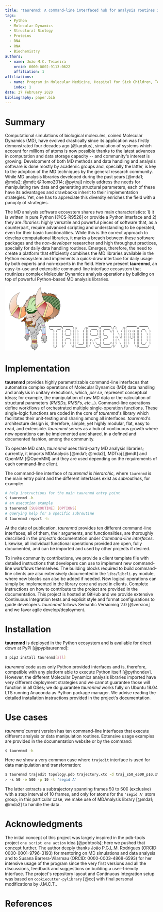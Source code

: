 ```yaml
---
title: 'taurenmd: A command-line interfaced hub for analysis routines in Molecular Dynamics.'
tags:
  - Python
  - Molecular Dynamics
  - Structural Biology
  - Proteins
  - DNA
  - RNA
  - Biochemistry
authors:
  - name: João M.C. Teixeira
    orcid: 0000-0002-9113-0622
    affiliation: 1
affiliations:
  - name: Program in Molecular Medicine, Hospital for Sick Children, Toronto, Ontario M5G 0A4, Canada
    index: 1
date: 27 February 2020
bibliography: paper.bib
---
```


# Summary

Computational simulations of biological molecules, coined Molecular Dynamics (MD), have evolved drastically since its application was firstly demonstrated four decades ago [@karplus], simulation of systems which account for millions of atoms is now possible thanks to the latest advances in computation and data storage capacity -- and community's interest is growing. Development of both MD methods and data handling and analysis software is done mostly by academic groups and, specially the latter, is key to the adoption of the MD techniques by the general research community. While MD analysis libraries developed during the past years [@mda1; @mda2; @mdt; @Romo2014; @pytraj] nicely address the needs for manipulating raw data and generating structural parameters, each of these have its advantages and drawbacks inherit to their implementation strategies. Yet, one has to appreciate this diversity enriches the field with a panoply of strategies.

The MD analysis software ecosystem shares two main characteristics: 1) it is written in pure Python [@CS-R9526] or provide a Python interface and 2) they are *libraries*: highly versatile and powerful pieces of software that, as a counterpart, require advanced scripting and understanding to be operated, even for their basic functionalities. While this is the correct approach to develop computational libraries, it marks a breach between these software packages and the *non-developer* researcher and high throughput practices, specially for daily data handling routines. Emerges, therefore, the need to create a platform that efficiently combines the MD libraries available in the Python ecosystem and implements a quick-draw interface for daily usage by both experts and non-experts in the field. Here we present **taurenmd**, an easy-to-use and extensible command-line interface ecosystem that routinizes complex Molecular Dynamics analysis operations by building on top of powerful Python-based MD analysis libraries.

![taurenmd logo.\label{fig:logo}](../docs/logo/taurenmdlogo_readme.png)

# Implementation

**taurenmd** provides highly parametrizable command-line interfaces that automatize complex operations of Molecular Dynamics (MD) data handling and analysis in unitary executions, which, *per se*, represent conceptual ideas; for example, the manipulation of raw MD data or the calculation of structural parameters (*RMSDs, RMSFs, etc...*). Command-line operations define workflows of orchestrated multiple single-operation functions. These single-logic functions are coded in the core of *taurenmd*'s library which facilitates their unit-testing and sharing among all interfaces. *taurenmd*'s architecture design is, therefore, simple, yet highly modular, flat, easy to read, and extensible. *taurenmd* serves as a hub of continuous growth where new operations can be implemented and shared, in a defined and documented fashion, among the community.

To operate MD data, *taurenmd* uses third-party MD analysis libraries; currently, it imports MDAnalysis [@mda1; @mda2], MDTraj [@mdt] and OpenMM [@OpenMM] and they are used depending on the requirements of each command-line client.

The command-line interface of *taurenmd* is *hierarchic*, where `taurenmd` is the main entry point and the different interfaces exist as *subroutines*, for example:

```bash
# help instructions for the main taurenmd entry point
$ taurenmd -h
# an execution example
$ taurenmd [SUBROUTINE] [OPTIONS]
# querying help for a specific subroutine
$ taurenmd report -h
```

At the date of publication, *taurenmd* provides ten different command-line interfaces; all of them, their arguments, and functionalities, are thoroughly described in the project's documentation under *Command-line interfaces*. Likewise, all individual functional operations provided are open, fully documented, and can be imported and used by other projects if desired.

To invite community contributions, we provide a client template file with detailed instructions that developers can use to implement new command-line workflows themselves. The building blocks required to build command-line clients are also extensively documented in the `libs/libcli.py` module, where new blocks can also be added if needed. New logical operations can simply be implemented in the library core and used in clients. Complete instructions on how to contribute to the project are provided in the documentation. This project is hosted at GitHub and we provide extensive Continuous Integration tests and explicit style and format configurations to guide developers. *taurenmd* follows Semantic Versioning 2.0 [@version] and we favor agile develop/deployment.

# Installation

**taurenmd** is deployed in the Python ecosystem and is available for direct down at PyPI [@pypitaurenmd]:

```bash
$ pip3 install taurenmd[all]
```

*taurenmd* code uses only Python provided interfaces and is, therefore, compatible with any platform able to execute Python itself [@pythondev]. However, the different Molecular Dynamics analysis libraries imported have very different deployment strategies and we cannot guarantee those will function in all OSes; we do guarantee *taurenmd* works fully on Ubuntu 18.04 LTS running Anaconda as Python package manager. We advise reading the detailed installation instructions provided in the project's documentation.

# Use cases

*taurenmd* current version has ten command-line interfaces that execute different analysis or data manipulation routines. Extensive usage examples are provided in the documentation website or by the command:

```bash
$ taurenmd -h
```

Here we show a very common case where `trajedit` interface is used for data manipulation and transformation:

```bash
$ taurenmd trajedit topology.pdb trajectory.xtc -d traj_s50_e500_p10.xtc \
> -s 50 -e 500 -p 10 -l 'segid A'
```

The latter extracts a subtrajectory spanning frames 50 to 500 (exclusive) with a step interval of 10 frames, and only for atoms for the `'segid A'` atom group; in this particular case, we make use of MDAnalysis library [@mda1; @mda2] to handle the data.

# Acknowledgments

The initial concept of this project was largely inspired in the pdb-tools project `one script one action` idea [@pdbtools]; here we pushed that concept further. The author deeply thanks João P.G.L.M. Rodrigues (ORCID: 0000-0001-9796-3193) for mentoring on MD simulations and data analysis and to Susana Barrera-Vilarmau (ORCID: 0000-0003-4868-6593) for her intensive usage of the program since the very first versions and all the discussions, feedback and suggestions on building a user-friendly interface. The project's repository layout and Continuous Integration setup was based on `cookiecutter-pylibrary` [@cc] with final personal modifications by J.M.C.T..

# References

